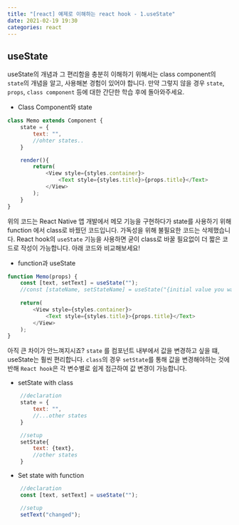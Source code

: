 ```yaml
---
title: "[react] 예제로 이해하는 react hook - 1.useState"
date: 2021-02-19 19:30
categories: react
---
```


## useState

useState의 개념과 그 편리함을 충분히 이해하기 위해서는 class component의 `state`의 개념을 알고, 사용해본 경험이 있어야 합니다. 만약 그렇지 않을 경우 `state`, `props`, `class component` 등에 대한 간단한 학습 후에 돌아와주세요.

 * Class Component와 state

```js
class Memo extends Component {
    state = {
        text: "",
        //ohter states..
    }

    render(){   
        return(
            <View style={styles.container}>
                <Text style={styles.title}>{props.title}</Text>
            </View>
        );
    }
}
```

위의 코드는 React Native 앱 개발에서 메모 기능을 구현하다가 state를 사용하기 위해 function 에서 class로 바꿨던 코드입니다. 가독성을 위해 불필요한 코드는 삭제했습니다. React hook의 `useState` 기능을 사용하면 굳이 class로 바꿀 필요없이 더 짧은 코드로 작성이 가능합니다. 아래 코드와 비교해보세요!

* function과 useState

```js
function Memo(props) {
    const [text, setText] = useState("");
    //const [stateName, setStateName] = useState("{initial value you want}");
   
    return(
        <View style={styles.container}>
            <Text style={styles.title}>{props.title}</Text>
        </View>
    );
}
```

아직 큰 차이가 안느껴지시죠? `state` 를 컴포넌트 내부에서 값을 변경하고 싶을 떄, useState는 훨씬 편리합니다. `class`의 경우 `setState`를 통해 값을 변경해야하는 것에 반해 `React hook`은 각 변수별로 쉽게 접근하여 값 변경이 가능합니다.

* setState with class

```js
    //declaration
    state = {
        text: "",
        //...other states
    }

    //setup
    setState{
        text: {text},
        //other states
    }
```

* Set state with function

```js
    //declaration
    const [text, setText] = useState("");

    //setup
    setText("changed");
```